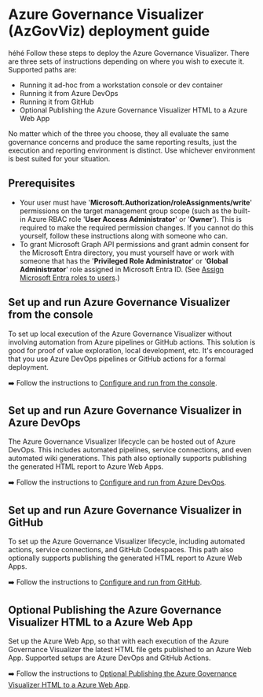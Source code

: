 # Azure Governance Visualizer (AzGovViz) deployment guide
héhé
Follow these steps to deploy the Azure Governance Visualizer. There are three sets of instructions depending on where you wish to execute it. Supported paths are:

- Running it ad-hoc from a workstation console or dev container
- Running it from Azure DevOps
- Running it from GitHub
- Optional Publishing the Azure Governance Visualizer HTML to a Azure Web App

No matter which of the three you choose, they all evaluate the same governance concerns and produce the same reporting results, just the execution and reporting environment is distinct. Use whichever environment is best suited for your situation.

## Prerequisites

- Your user must have '**Microsoft.Authorization/roleAssignments/write**' permissions on the target management group scope (such as the built-in Azure RBAC role '**User Access Administrator**' or '**Owner**'). This is required to make the required permission changes. If you cannot do this yourself, follow these instructions along with someone who can.
- To grant Microsoft Graph API permissions and grant admin consent for the Microsoft Entra directory, you must yourself have or work with someone that has the '**Privileged Role Administrator**' or '**Global Administrator**' role assigned in Microsoft Entra ID. (See [Assign Microsoft Entra roles to users](https://learn.microsoft.com/entra/identity/role-based-access-control/manage-roles-portal).)

## Set up and run Azure Governance Visualizer from the console

To set up local execution of the Azure Governance Visualizer without involving automation from Azure pipelines or GitHub actions. This solution is good for proof of value exploration, local development, etc. It's encouraged that you use Azure DevOps pipelines or GitHub actions for a formal deployment.

:arrow_right: Follow the instructions to [Configure and run from the console](./setup/console.md).

## Set up and run Azure Governance Visualizer in Azure DevOps

The Azure Governance Visualizer lifecycle can be hosted out of Azure DevOps. This includes automated pipelines, service connections, and even automated wiki generations. This path also optionally  supports publishing the generated HTML report to Azure Web Apps.

:arrow_right: Follow the instructions to [Configure and run from Azure DevOps](./setup/azure-devops.md).

## Set up and run Azure Governance Visualizer in GitHub

To set up the Azure Governance Visualizer lifecycle, including automated actions, service connections, and GitHub Codespaces.  This path also optionally supports publishing the generated HTML report to Azure Web Apps.

:arrow_right: Follow the instructions to [Configure and run from GitHub](./setup/github.md).

## Optional Publishing the Azure Governance Visualizer HTML to a Azure Web App

Set up the Azure Web App, so that with each execution of the Azure Governance Visualizer the latest HTML file gets published to an Azure Web App. Supported setups are Azure DevOps and GitHub Actions.

:arrow_right: Follow the instructions to [Optional Publishing the Azure Governance Visualizer HTML to a Azure Web App](./setup/azure-web-app.md).
